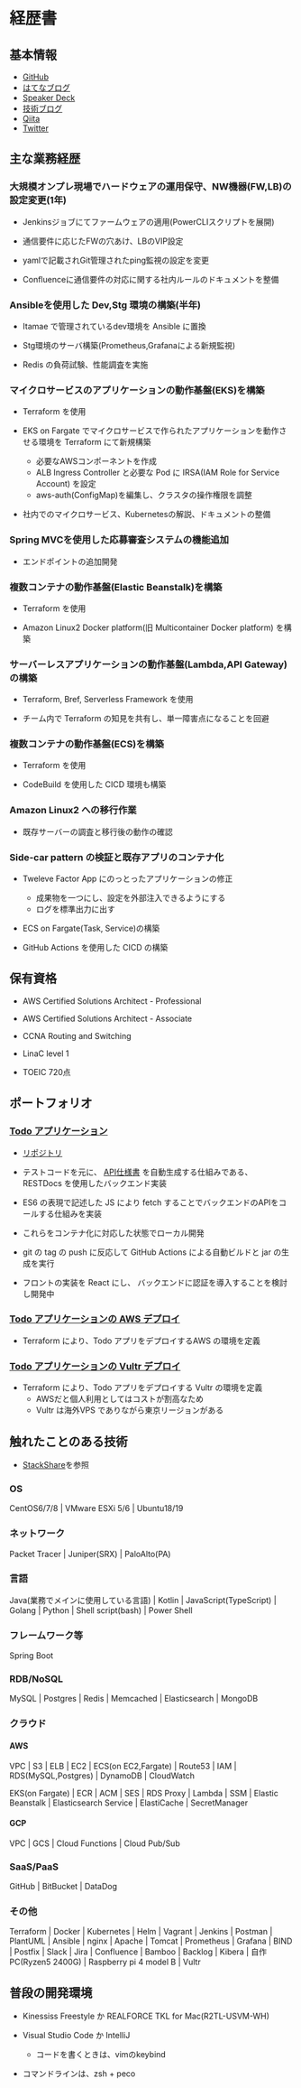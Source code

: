 # 経歴書

## 基本情報

- [GitHub](https://github.com/kiyotakeshi)
- [はてなブログ](https://ponkan1219.hateblo.jp/)
- [Speaker Deck](https://speakerdeck.com/kiyotakeshi69/)
- [技術ブログ](https://speakerdeck.com/kiyotakeshi69/)
- [Qiita](https://qiita.com/ponkan1219)
- [Twitter](https://twitter.com/ponkan1219)

## 主な業務経歴

### 大規模オンプレ現場でハードウェアの運用保守、NW機器(FW,LB)の設定変更(1年)

- Jenkinsジョブにてファームウェアの適用(PowerCLIスクリプトを展開)

- 通信要件に応じたFWの穴あけ、LBのVIP設定

- yamlで記載されGit管理されたping監視の設定を変更

- Confluenceに通信要件の対応に関する社内ルールのドキュメントを整備

### Ansibleを使用した Dev,Stg 環境の構築(半年)

- Itamae で管理されているdev環境を Ansible に置換

- Stg環境のサーバ構築(Prometheus,Grafanaによる新規監視)

- Redis の負荷試験、性能調査を実施

### マイクロサービスのアプリケーションの動作基盤(EKS)を構築

- Terraform を使用

- EKS on Fargate でマイクロサービスで作られたアプリケーションを動作させる環境を Terraform にて新規構築
    - 必要なAWSコンポーネントを作成
    - ALB Ingress Controller と必要な Pod に IRSA(IAM Role for Service Account) を設定
    - aws-auth(ConfigMap)を編集し、クラスタの操作権限を調整

- 社内でのマイクロサービス、Kubernetesの解説、ドキュメントの整備

### Spring MVCを使用した応募審査システムの機能追加

- エンドポイントの追加開発

### 複数コンテナの動作基盤(Elastic Beanstalk)を構築

- Terraform を使用

- Amazon Linux2 Docker platform(旧 Multicontainer Docker platform) を構築

### サーバーレスアプリケーションの動作基盤(Lambda,API Gateway)の構築

- Terraform, Bref, Serverless Framework を使用

- チーム内で Terraform の知見を共有し、単一障害点になることを回避

### 複数コンテナの動作基盤(ECS)を構築

- Terraform を使用

- CodeBuild を使用した CICD 環境も構築

### Amazon Linux2 への移行作業

- 既存サーバーの調査と移行後の動作の確認

### Side-car pattern の検証と既存アプリのコンテナ化

- Tweleve Factor App にのっとったアプリケーションの修正
    - 成果物を一つにし、設定を外部注入できるようにする
    - ログを標準出力に出す

- ECS on Fargate(Task, Service)の構築

- GitHub Actions を使用した CICD の構築

## 保有資格

- AWS Certified Solutions Architect - Professional

- AWS Certified Solutions Architect - Associate

- CCNA Routing and Switching

- LinaC level 1

- TOEIC 720点

## ポートフォリオ

### [Todo アプリケーション](https://www.bullstechnology.com/)

- [リポジトリ](https://github.com/kiyotakeshi/todo)
- テストコードを元に、 [API仕様書](https://www.bullstechnology.com/api) を自動生成する仕組みである、 RESTDocs を使用したバックエンド実装

- ES6 の表現で記述した JS により fetch することでバックエンドのAPIをコールする仕組みを実装

- これらをコンテナ化に対応した状態でローカル開発

- git の tag の push に反応して GitHub Actions による自動ビルドと jar の生成を実行

- フロントの実装を React にし、
バックエンドに認証を導入することを検討し開発中

### [Todo アプリケーションの AWS デプロイ](https://github.com/kiyotakeshi/todo-aws)

- Terraform により、Todo アプリをデプロイするAWS の環境を定義

### [Todo アプリケーションの Vultr デプロイ](https://github.com/kiyotakeshi/todo-vultr)

- Terraform により、Todo アプリをデプロイする Vultr の環境を定義
    - AWSだと個人利用としてはコストが割高なため
    - Vultr は海外VPS でありながら東京リージョンがある

## 触れたことのある技術

- [StackShare](https://stackshare.io/kiyotakeshi/following)を参照

### OS

CentOS6/7/8 | VMware ESXi 5/6 | Ubuntu18/19

### ネットワーク

Packet Tracer | Juniper(SRX) | PaloAlto(PA)

### 言語

Java(業務でメインに使用している言語) | Kotlin | JavaScript(TypeScript) | Golang | Python | Shell script(bash) | Power Shell

### フレームワーク等

Spring Boot

### RDB/NoSQL

MySQL | Postgres | Redis | Memcached | Elasticsearch | MongoDB

### クラウド

#### AWS

VPC | S3 | ELB | EC2 | ECS(on EC2,Fargate) | Route53 | IAM | RDS(MySQL,Postgres) | DynamoDB | CloudWatch

EKS(on Fargate) | ECR | ACM | SES | RDS Proxy | Lambda | SSM | Elastic Beanstalk | Elasticsearch Service | ElastiCache | SecretManager

#### GCP

VPC | GCS | Cloud Functions | Cloud Pub/Sub

### SaaS/PaaS

GitHub | BitBucket | DataDog

### その他

Terraform | Docker | Kubernetes | Helm | Vagrant | Jenkins | Postman | PlantUML | Ansible | nginx | Apache | Tomcat | Prometheus | Grafana | BIND | Postfix | Slack | Jira | Confluence | Bamboo | Backlog | Kibera | 自作PC(Ryzen5 2400G) | Raspberry pi 4 model B | Vultr

## 普段の開発環境

- Kinessiss Freestyle か REALFORCE TKL for Mac(R2TL-USVM-WH)

- Visual Studio Code か IntelliJ
    - コードを書くときは、vimのkeybind

- コマンドラインは、zsh + peco
